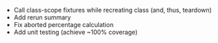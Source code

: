 - Call class-scope fixtures while recreating class (and, thus, teardown)
- Add rerun summary
- Fix aborted percentage calculation
- Add unit testing (achieve ~100% coverage)
